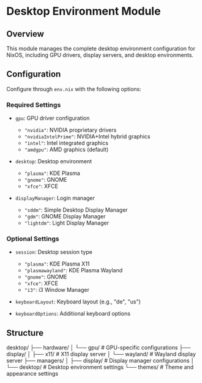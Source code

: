 # Desktop Environment Module

## Overview
This module manages the complete desktop environment configuration for NixOS, including GPU drivers, display servers, and desktop environments.

## Configuration
Configure through `env.nix` with the following options:

### Required Settings
- `gpu`: GPU driver configuration
  - `"nvidia"`: NVIDIA proprietary drivers
  - `"nvidiaIntelPrime"`: NVIDIA+Intel hybrid graphics
  - `"intel"`: Intel integrated graphics
  - `"amdgpu"`: AMD graphics (default)

- `desktop`: Desktop environment
  - `"plasma"`: KDE Plasma
  - `"gnome"`: GNOME
  - `"xfce"`: XFCE

- `displayManager`: Login manager
  - `"sddm"`: Simple Desktop Display Manager
  - `"gdm"`: GNOME Display Manager
  - `"lightdm"`: Light Display Manager

### Optional Settings
- `session`: Desktop session type
  - `"plasma"`: KDE Plasma X11
  - `"plasmawayland"`: KDE Plasma Wayland
  - `"gnome"`: GNOME
  - `"xfce"`: XFCE
  - `"i3"`: i3 Window Manager

- `keyboardLayout`: Keyboard layout (e.g., "de", "us")
- `keyboardOptions`: Additional keyboard options

## Structure

desktop/
├── hardware/
│ └── gpu/ # GPU-specific configurations
├── display/
│ ├── x11/ # X11 display server
│ └── wayland/ # Wayland display server
├── managers/
│ ├── display/ # Display manager configurations
│ └── desktop/ # Desktop environment settings
└── themes/ # Theme and appearance settings
